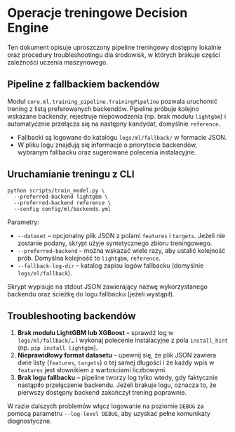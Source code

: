 # Operacje treningowe Decision Engine

Ten dokument opisuje uproszczony pipeline treningowy dostępny lokalnie oraz
procedury troubleshootingu dla środowisk, w których brakuje części zależności
uczenia maszynowego.

## Pipeline z fallbackiem backendów

Moduł `core.ml.training_pipeline.TrainingPipeline` pozwala uruchomić trening
z listą preferowanych backendów. Pipeline próbuje kolejno wskazane backendy,
rejestruje niepowodzenia (np. brak modułu `lightgbm`) i automatycznie
przełącza się na następny kandydat, domyślnie `reference`.

* Fallbacki są logowane do katalogu `logs/ml/fallback/` w formacie JSON.
* W pliku logu znajdują się informacje o priorytecie backendów, wybranym
  fallbacku oraz sugerowane polecenia instalacyjne.

## Uruchamianie treningu z CLI

```
python scripts/train_model.py \
  --preferred-backend lightgbm \
  --preferred-backend reference \
  --config config/ml/backends.yml
```

Parametry:

* `--dataset` – opcjonalny plik JSON z polami `features` i `targets`. Jeżeli
  nie zostanie podany, skrypt użyje syntetycznego zbioru treningowego.
* `--preferred-backend` – można wskazać wiele razy, aby ustalić kolejność
  prób. Domyślna kolejność to `lightgbm`, `reference`.
* `--fallback-log-dir` – katalog zapisu logów fallbacku (domyślnie
  `logs/ml/fallback`).

Skrypt wypisuje na stdout JSON zawierający nazwę wykorzystanego backendu oraz
ścieżkę do logu fallbacku (jeżeli wystąpił).

## Troubleshooting backendów

1. **Brak modułu LightGBM lub XGBoost** – sprawdź log w `logs/ml/fallback/…`
   i wykonaj polecenie instalacyjne z pola `install_hint`
   (np. `pip install lightgbm`).
2. **Nieprawidłowy format datasetu** – upewnij się, że plik JSON zawiera
   dwie listy (`features`, `targets`) o tej samej długości i że każdy wpis w
   `features` jest słownikiem z wartościami liczbowymi.
3. **Brak logu fallbacku** – pipeline tworzy log tylko wtedy, gdy faktycznie
   nastąpiło przełączenie backendu. Jeżeli brakuje logu, oznacza to, że
   pierwszy dostępny backend zakończył trening poprawnie.

W razie dalszych problemów włącz logowanie na poziomie `DEBUG` za pomocą
parametru `--log-level DEBUG`, aby uzyskać pełne komunikaty diagnostyczne.

